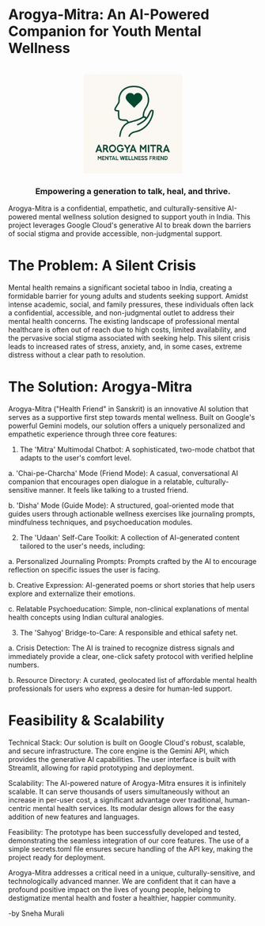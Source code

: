 # Arogya-Mitra: An AI-Powered Companion for Youth Mental Wellness
<br>
<div align="center">
<img src="Arogya Mitra.png" alt="Arogya-Mitra Logo" width="200"/>
<h3>Empowering a generation to talk, heal, and thrive.</h3>
</div>

Arogya-Mitra is a confidential, empathetic, and culturally-sensitive AI-powered mental wellness solution designed to support youth in India. This project leverages Google Cloud's generative AI to break down the barriers of social stigma and provide accessible, non-judgmental support.

# The Problem: A Silent Crisis

Mental health remains a significant societal taboo in India, creating a formidable barrier for young adults and students seeking support. Amidst intense academic, social, and family pressures, these individuals often lack a confidential, accessible, and non-judgmental outlet to address their mental health concerns. The existing landscape of professional mental healthcare is often out of reach due to high costs, limited availability, and the pervasive social stigma associated with seeking help. This silent crisis leads to increased rates of stress, anxiety, and, in some cases, extreme distress without a clear path to resolution.

# The Solution: Arogya-Mitra

Arogya-Mitra ("Health Friend" in Sanskrit) is an innovative AI solution that serves as a supportive first step towards mental wellness. Built on Google's powerful Gemini models, our solution offers a uniquely personalized and empathetic experience through three core features:

1. The 'Mitra' Multimodal Chatbot: A sophisticated, two-mode chatbot that adapts to the user's comfort level.

a. 'Chai-pe-Charcha' Mode (Friend Mode): A casual, conversational AI companion that encourages open dialogue in a relatable, culturally-sensitive manner. It feels like talking to a trusted friend.

b. 'Disha' Mode (Guide Mode): A structured, goal-oriented mode that guides users through actionable wellness exercises like journaling prompts, mindfulness techniques, and psychoeducation modules.

2. The 'Udaan' Self-Care Toolkit: A collection of AI-generated content tailored to the user's needs, including:

a. Personalized Journaling Prompts: Prompts crafted by the AI to encourage reflection on specific issues the user is facing.

b. Creative Expression: AI-generated poems or short stories that help users explore and externalize their emotions.

c. Relatable Psychoeducation: Simple, non-clinical explanations of mental health concepts using Indian cultural analogies.

3. The 'Sahyog' Bridge-to-Care: A responsible and ethical safety net.

a. Crisis Detection: The AI is trained to recognize distress signals and immediately provide a clear, one-click safety protocol with verified helpline numbers.

b. Resource Directory: A curated, geolocated list of affordable mental health professionals for users who express a desire for human-led support.

# Feasibility & Scalability
Technical Stack: Our solution is built on Google Cloud's robust, scalable, and secure infrastructure. The core engine is the Gemini API, which provides the generative AI capabilities. The user interface is built with Streamlit, allowing for rapid prototyping and deployment.

Scalability: The AI-powered nature of Arogya-Mitra ensures it is infinitely scalable. It can serve thousands of users simultaneously without an increase in per-user cost, a significant advantage over traditional, human-centric mental health services. Its modular design allows for the easy addition of new features and languages.

Feasibility: The prototype has been successfully developed and tested, demonstrating the seamless integration of our core features. The use of a simple secrets.toml file ensures secure handling of the API key, making the project ready for deployment.

Arogya-Mitra addresses a critical need in a unique, culturally-sensitive, and technologically advanced manner. We are confident that it can have a profound positive impact on the lives of young people, helping to destigmatize mental health and foster a healthier, happier community.

-by Sneha Murali

